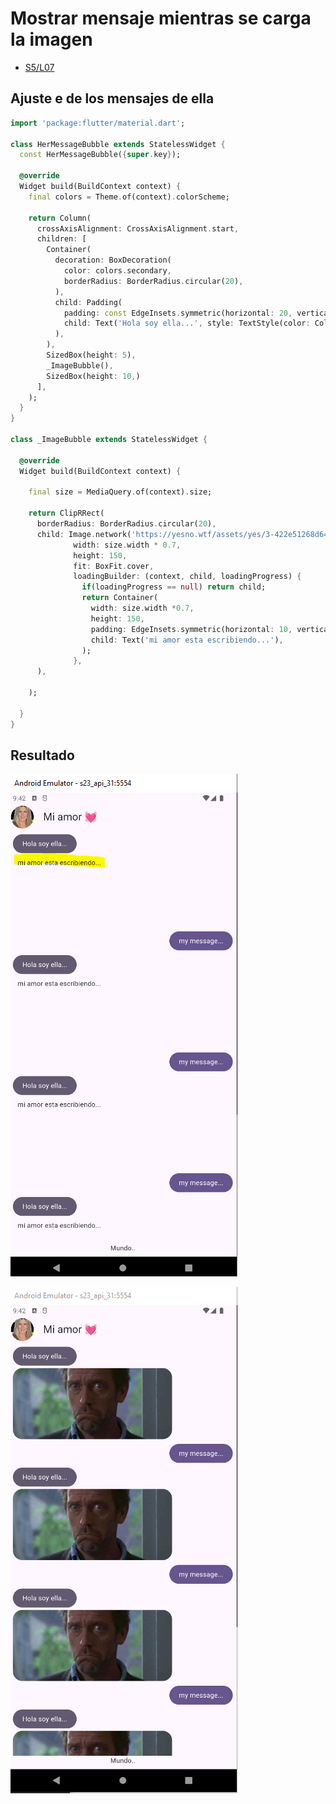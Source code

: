 Mostrar mensaje mientras se carga la imagen
===========================================

- [S5/L07](https://www.youtube.com/watch?v=1SHC65wC0lM&list=PLCKuOXG0bPi0sIn-nDsi7ma9OV6MEMkxj&index=63)

## Ajuste e de los mensajes de ella

```dart
import 'package:flutter/material.dart';

class HerMessageBubble extends StatelessWidget {
  const HerMessageBubble({super.key});

  @override
  Widget build(BuildContext context) {
    final colors = Theme.of(context).colorScheme;

    return Column(
      crossAxisAlignment: CrossAxisAlignment.start,
      children: [
        Container(
          decoration: BoxDecoration(
            color: colors.secondary,
            borderRadius: BorderRadius.circular(20),
          ),
          child: Padding(
            padding: const EdgeInsets.symmetric(horizontal: 20, vertical: 10),
            child: Text('Hola soy ella...', style: TextStyle(color: Colors.white)),
          ),
        ),
        SizedBox(height: 5),
        _ImageBubble(),
        SizedBox(height: 10,)
      ],
    );
  }
}

class _ImageBubble extends StatelessWidget {
  
  @override
  Widget build(BuildContext context) {

    final size = MediaQuery.of(context).size;
    
    return ClipRRect(
      borderRadius: BorderRadius.circular(20),
      child: Image.network('https://yesno.wtf/assets/yes/3-422e51268d64d78241720a7de52fe121.gif',
              width: size.width * 0.7,
              height: 150,
              fit: BoxFit.cover,
              loadingBuilder: (context, child, loadingProgress) {
                if(loadingProgress == null) return child;
                return Container(
                  width: size.width *0.7,
                  height: 150,
                  padding: EdgeInsets.symmetric(horizontal: 10, vertical: 5),
                  child: Text('mi amor esta escribiendo...'),
                );
              },
      ),
      
    );
      
  }
}
```

## Resultado

![alt text](image-7.png)

![alt text](image-8.png)